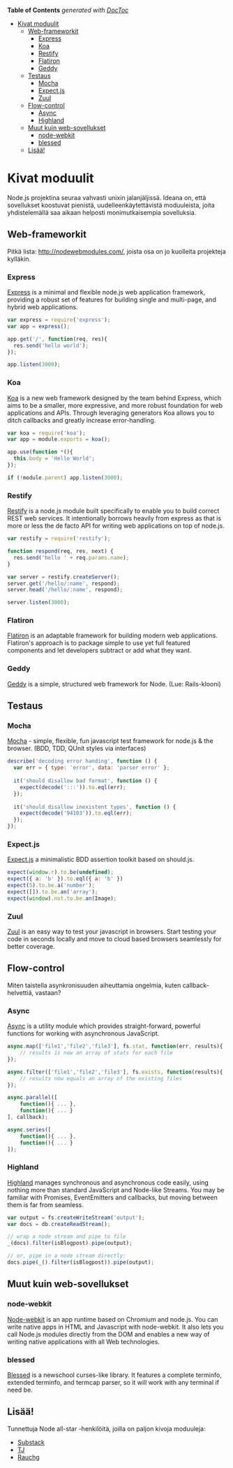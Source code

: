 **Table of Contents**  *generated with [DocToc](http://doctoc.herokuapp.com/)*

- [Kivat moduulit](#kivat-moduulit)
	- [Web-frameworkit](#web-frameworkit)
		- [Express](#express)
		- [Koa](#koa)
		- [Restify](#restify)
		- [Flatiron](#flatiron)
		- [Geddy](#geddy)
	- [Testaus](#testaus)
		- [Mocha](#mocha)
		- [Expect.js](#expectjs)
		- [Zuul](#zuul)
	- [Flow-control](#flow-control)
		- [Async](#async)
		- [Highland](#highland)
	- [Muut kuin web-sovellukset](#muut-kuin-web-sovellukset)
		- [node-webkit](#node-webkit)
		- [blessed](#blessed)
	- [Lisää!](#lisää!)

# Kivat moduulit

Node.js projektina seuraa vahvasti unixin jalanjäljissä. Ideana on, että sovellukset koostuvat pienistä, uudelleenkäytettävistä moduuleista, joita yhdistelemällä saa aikaan helposti monimutkaisempia sovelluksia.

## Web-frameworkit

Pitkä lista: http://nodewebmodules.com/, joista osa on jo kuolleita projekteja kylläkin.

### Express

[Express](http://expressjs.com/) is a minimal and flexible node.js web application framework, providing a robust set of features for building single and multi-page, and hybrid web applications.

```javascript
var express = require('express');
var app = express();

app.get('/', function(req, res){
  res.send('hello world');
});

app.listen(3000);
```

### Koa

[Koa](http://koajs.com/) is a new web framework designed by the team behind Express, which aims to be a smaller, more expressive, and more robust foundation for web applications and APIs. Through leveraging generators Koa allows you to ditch callbacks and greatly increase error-handling.

```javascript
var koa = require('koa');
var app = module.exports = koa();

app.use(function *(){
  this.body = 'Hello World';
});

if (!module.parent) app.listen(3000);
```

### Restify

[Restify](http://mcavage.me/node-restify/) is a node.js module built specifically to enable you to build correct REST web services. It intentionally borrows heavily from express as that is more or less the de facto API for writing web applications on top of node.js.

```javascript
var restify = require('restify');

function respond(req, res, next) {
  res.send('hello ' + req.params.name);
}

var server = restify.createServer();
server.get('/hello/:name', respond);
server.head('/hello/:name', respond);

server.listen(3000);
```

### Flatiron

[Flatiron](http://flatironjs.org/) is an adaptable framework for building modern web applications. Flatiron's approach is to package simple to use yet full featured components and let developers subtract or add what they want.

### Geddy

[Geddy](http://geddyjs.org/) is a simple, structured web framework for Node. (Lue: Rails-klooni)

## Testaus

### Mocha

[Mocha](https://github.com/visionmedia/mocha) - simple, flexible, fun javascript test framework for node.js & the browser. (BDD, TDD, QUnit styles via interfaces) 

```javascript
describe('decoding error handing', function () {
  var err = { type: 'error', data: 'parser error' };
  
  it('should disallow bad format', function () {
    expect(decode(':::')).to.eql(err);
  });
  
  it('should disallow inexistent types', function () {
    expect(decode('94103')).to.eql(err);
  });
});
```

### Expect.js

[Expect.js](https://github.com/learnboost/expect.js) a minimalistic BDD assertion toolkit based on should.js.

```javascript
expect(window.r).to.be(undefined);
expect({ a: 'b' }).to.eql({ a: 'b' })
expect(5).to.be.a('number');
expect([]).to.be.an('array');
expect(window).not.to.be.an(Image);
```

### Zuul

[Zuul](https://github.com/defunctzombie/zuul) is an easy way to test your javascript in browsers. Start testing your code in seconds locally and move to cloud based browsers seamlessly for better coverage.

## Flow-control

Miten taistella asynkronisuuden aiheuttamia ongelmia, kuten callback-helvettiä, vastaan?

### Async

[Async](https://github.com/caolan/async) is a utility module which provides straight-forward, powerful functions for working with asynchronous JavaScript.

```javascript
async.map(['file1','file2','file3'], fs.stat, function(err, results){
    // results is now an array of stats for each file
});

async.filter(['file1','file2','file3'], fs.exists, function(results){
    // results now equals an array of the existing files
});

async.parallel([
    function(){ ... },
    function(){ ... }
], callback);

async.series([
    function(){ ... },
    function(){ ... }
]);
```

### Highland

[Highland](http://highlandjs.org/) manages synchronous and asynchronous code easily, using nothing more than standard JavaScript and Node-like Streams. You may be familiar with Promises, EventEmitters and callbacks, but moving between them is far from seamless.

```javascript
var output = fs.createWriteStream('output');
var docs = db.createReadStream();

// wrap a node stream and pipe to file
_(docs).filter(isBlogpost).pipe(output);

// or, pipe in a node stream directly:
docs.pipe(_().filter(isBlogpost)).pipe(output);
```

## Muut kuin web-sovellukset

### node-webkit

[Node-webkit](https://github.com/rogerwang/node-webkit) is an app runtime based on Chromium and node.js. You can write native apps in HTML and Javascript with node-webkit. It also lets you call Node.js modules directly from the DOM and enables a new way of writing native applications with all Web technologies.

### blessed

[Blessed](https://github.com/chjj/blessed) is a newschool curses-like library. It features a complete terminfo, extended terminfo, and termcap parser, so it will work with any terminal if need be.

## Lisää!

Tunnettuja Node all-star -henkilöitä, joilla on paljon kivoja moduuleja:

 * [Substack](http://npmsearch.com/?q=author:substack)
 * [TJ](pmsearch.com/?q=author:tjholowaychuk)
 * [Rauchg](http://npmsearch.com/?q=author:rauchg)
